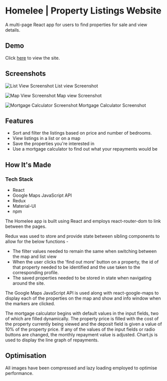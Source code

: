 
# Homelee | Property Listings Website

A multi-page React app for users to find properties for sale and view details.



## Demo

Click [here](https://lauratoddcode.github.io/property-app) to view the site.


  
## Screenshots

![List View Screenshot](https://i.imgur.com/aoYb7bU.png)
List view Screenshot


![Map View Screenshot](https://i.imgur.com/kiVMKVn.png)
Map view Screenshot


![Mortgage Calculator Screenshot](https://i.imgur.com/CmtsLFq.png)
Mortgage Calculator Screenshot




## Features

- Sort and filter the listings based on price and number of bedrooms.
- View listings in a list or on a map
- Save the properties you're interested in
- Use a mortgage calculator to find out what your repayments would be

  

## How It's Made

### Tech Stack
- React
- Google Maps JavaScript API
- Redux
- Material-UI
- npm
  

The Homelee app is built using React and employs react-router-dom to link between the pages. 

Redux was used to store and provide state between sibling components to allow for the below functions -
- The filter values needed to remain the same when switching between the map and list view
- When the user clicks the 'find out more' button on a property, the id of that property needed to be identified and the use taken to the corresponding profile.
- The saved properties needed to be stored in state when navigating around the site. 

The Google Maps JavaScript API is used along with react-google-maps to display each of the properties on the map and show and info window when the markers are clicked.

The mortgage calculator begins with default values in the input fields, two of which are filled dynamically. The property price is filled with the cost of the property currently being viewed and the deposit field is given a value of 10% of the property price. If any of the values of the input fields or radio buttons are changed, the monthly repayment value is adjusted. Chart.js is used to display the line graph of repayments.



## Optimisation

All images have been compressed and lazy loading employed to optimise performance.